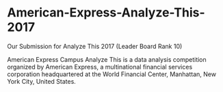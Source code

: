 # American-Express-Analyze-This-2017
Our Submission for Analyze This 2017 (Leader Board Rank 10)

American Express Campus Analyze This is a data analysis competition organized by American Express, a multinational financial services corporation headquartered at the World Financial Center, Manhattan, New York City, United States.

